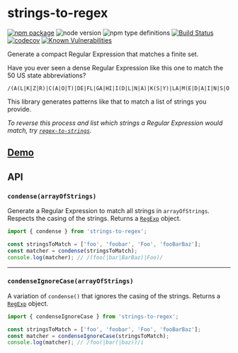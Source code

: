 # strings-to-regex

[![npm package](https://badge.fury.io/js/strings-to-regex.svg)](https://badge.fury.io/js/strings-to-regex)
![node version](https://img.shields.io/node/v/strings-to-regex.svg)
![npm type definitions](https://img.shields.io/npm/types/strings-to-regex)
[![Build Status](https://travis-ci.org/wimpyprogrammer/strings-to-regex.svg?branch=master)](https://travis-ci.org/wimpyprogrammer/strings-to-regex)
[![codecov](https://codecov.io/gh/wimpyprogrammer/strings-to-regex/branch/master/graph/badge.svg)](https://codecov.io/gh/wimpyprogrammer/strings-to-regex)
[![Known Vulnerabilities](https://snyk.io/test/github/wimpyprogrammer/strings-to-regex/badge.svg)](https://snyk.io/test/github/wimpyprogrammer/strings-to-regex)

Generate a compact Regular Expression that matches a finite set.

Have you ever seen a dense Regular Expression like this one to match the 50 US state abbreviations?

```regexp
/(A(L|K|Z|R)|C(A|O|T)|DE|FL|GA|HI|I(D|L|N|A)|K(S|Y)|LA|M(E|D|A|I|N|S|O|T)|N(E|V|H|J|M|Y|C|D)|O(H|K|R)|PA|RI|S(C|D)|T(N|X)|UT|V(T|A)|W(A|V|I|Y))/
```

This library generates patterns like that to match a list of strings you provide.

_To reverse this process and list which strings a Regular Expression would match, try [`regex-to-strings`](https://www.npmjs.com/package/regex-to-strings)._

## <a href="https://www.wimpyprogrammer.com/strings-to-regex/">Demo</a>

## API

### `condense(arrayOfStrings)`

Generate a Regular Expression to match all strings in `arrayOfStrings`. Respects the casing of the strings. Returns a [`RegExp`](https://developer.mozilla.org/en-US/docs/Web/JavaScript/Reference/Global_Objects/RegExp) object.

```js
import { condense } from 'strings-to-regex';

const stringsToMatch = ['foo', 'foobar', 'Foo', 'fooBarBaz'];
const matcher = condense(stringsToMatch);
console.log(matcher); // /(foo(|bar|BarBaz)|Foo)/
```

---

### `condenseIgnoreCase(arrayOfStrings)`

A variation of `condense()` that ignores the casing of the strings. Returns a [`RegExp`](https://developer.mozilla.org/en-US/docs/Web/JavaScript/Reference/Global_Objects/RegExp) object.

```js
import { condenseIgnoreCase } from 'strings-to-regex';

const stringsToMatch = ['foo', 'foobar', 'Foo', 'fooBarBaz'];
const matcher = condenseIgnoreCase(stringsToMatch);
console.log(matcher); // /foo(|bar(|baz))/i
```

